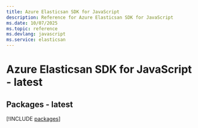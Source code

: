 ```yaml
---
title: Azure Elasticsan SDK for JavaScript
description: Reference for Azure Elasticsan SDK for JavaScript
ms.date: 10/07/2025
ms.topic: reference
ms.devlang: javascript
ms.service: elasticsan
---
```

# Azure Elasticsan SDK for JavaScript - latest
## Packages - latest
[!INCLUDE [packages](elasticsan-index.md)]